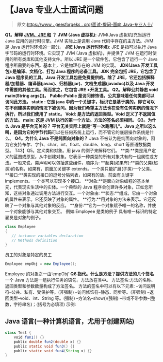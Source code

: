 # 【Java 专业人士面试问题

> 原文:[https://www . geesforgeks . org/面试-提问-面向 Java-专业人士/](https://www.geeksforgeeks.org/interview-questions-for-java-professionals/)

**Q1。解释** [**JVM、JRE 和**](https://www.geeksforgeeks.org/differences-jdk-jre-jvm/) **？**
**JVM (Java 虚拟机):** JVM(Java 虚拟机)充当运行 Java 应用的运行时引擎。JVM 实际上是调用 Java 代码中存在的主方法。JVM 是 Java 运行时环境的一部分。
**JRE (Java 运行时环境):** JRE 是指可以执行 Java 字节码的运行时环境。它实现了 JVM (Java 虚拟机)，并提供了 JVM 在运行时使用的所有类库和其他支持文件。所以 JRE 是一个软件包，它包含了运行一个 Java 程序所需要的东西。基本上，它是物理存在的 JVM 的实现。
**JDK(Java 开发工具包):**是编译、文档化、打包 Java 程序的必备工具。JDK 完全包括 JRE，它包含了 Java 程序员的工具。Java 开发工具包是免费提供的。除了 JRE，它还包括解释器/加载器、编译器(javac)、归档器(jar)、文档生成器(javadoc)以及 Java 开发中需要的其他工具。简而言之，它包含 JRE +开发工具。
Q2**。解释公共静态 void main(String args[])。**
**Public:**Public 是访问修饰语。公共意味着任何类都可以访问此方法。
**static :** 它是 java 中的一个关键字，标识它是基于类的，即它可以在不创建类实例的情况下被访问。因为我们希望主方法也在没有任何实例的情况下执行，所以我们使用了 static。
**Void:** 是方法的返回类型。Void 定义了不返回值的方法。
**main:** 这是 JVM 执行的第一个方法。方法的签名必须相同。
**Q3。为什么 Java 是平台无关的？**
平台无关实际上就是“写一次跑哪儿”。Java 之所以这么叫，是因为它的**字节代码**可以在任何系统上运行，而不管它的底层操作系统是什么。
**Q4。为什么 Java 不是纯面向对象的？**
Java 不被认为是纯面向对象的，因为它支持布尔、字节、char、int、float、double、long、short 等原语数据类型。
T43】Q5。定义类和对象。用 java 的例子来解释它们。
**类:**类是用户定义的蓝图或原型，从中创建对象。它表示一种类型的所有对象共有的一组属性或方法。一般来说，类声明可以包括这些组件，顺序为:
**超类(如果有):**类的父类(超类)的名称，如果有，前面加关键字 extends。一个类只能扩展(子类)一个父类。
**接口:**类实现的接口的逗号分隔列表，如果有的话，前面有关键字 implements。一个类可以实现多个接口。
**对象:**是面向对象编程的基本单元，代表现实生活中的实体。一个典型的 Java 程序会创建许多对象，正如您所知，这些对象通过调用方法进行交互。一个对象由:
**状态:**组成，它由一个对象的属性来表示。它还反映了对象的属性。
**行为:**用对象的方法来表示。它还反映了一个对象与其他对象的反应。
**身份:**它为一个对象赋予唯一的名称，并使一个对象能够与其他对象交互。
例如:Employee 是类的例子
具有唯一标识的特定雇员是对象的例子。

```java
class Employee
{
   // instance variables declaration
   // Methods definition
}
```

员工的对象是特定的员工

```java
Employee empObj = new Employee();
```

Employee 的对象之一由‘empObj’
**Q6 指代。什么是方法？提供方法的几个签名**
一个 Java 方法是一组执行任务的语句。方法放在类中。
方法签名:方法的名称、返回类型和参数数量构成了方法签名。
方法的签名中可以有以下元素:
–访问说明符–公共、私有、受保护等。(非强制)
–访问修饰符–静态、同步等。(非强制)
–返回类型–void、int、String 等。(强制)
–方法名–show()(强制)
–带或不带参数–(整数，字符串名)；(括号为必填项)
示例:

## Java 语言(一种计算机语言，尤用于创建网站)

```java
class Test {
    void fun1() {}
    public double fun2(double x) {}
    public static void fun3() {}
    public static void fun4(String x) {}
}
```